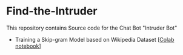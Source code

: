# Find-the-Intruder

This repository contains Source code for the Chat Bot "Intruder Bot"


* Training a Skip-gram Model based on Wikipedia Dataset [[Colab notebook](https://colab.research.google.com/drive/1crBk7zZL9rN9unXDbLSpvgFX7EKqDXH5)]
